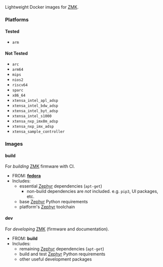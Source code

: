 Lightweight Docker images for [ZMK][zmk].

### Platforms

#### Tested
- `arm`

#### Not Tested
- `arc`
- `arm64`
- `mips`
- `nios2`
- `riscv64`
- `sparc`
- `x86_64`
- `xtensa_intel_apl_adsp`
- `xtensa_intel_bdw_adsp`
- `xtensa_intel_byt_adsp`
- `xtensa_intel_s1000`
- `xtensa_nxp_imx8m_adsp`
- `xtensa_nxp_imx_adsp`
- `xtensa_sample_controller`

### Images

#### build

For _building_ [ZMK][zmk] firmware with CI.

- FROM: **[fedora][fedora]**
- Includes:
  - essential [Zephyr][zephyr] dependencies (`apt-get`)
    - non-build dependencies are _not_ included. e.g. `pip3`, UI packages, etc.
  - base [Zephyr][zephyr] Python requirements
  - platform's [Zephyr][zephyr] toolchain

#### dev

For _developing_ [ZMK][zmk] (firmware and documentation).

- FROM: **build**
- Includes:
  - remaining [Zephyr][zephyr] dependencies (`apt-get`)
  - build and test [Zephyr][zephyr] Python requirements
  - other useful development packages

[fedora]: https://hub.docker.com/_/fedora "Fedora"
[zephyr]: https://github.com/zephyrproject-rtos/zephyr "Zephyr"
[zmk]: https://github.com/zmkfirmware/zmk "ZMK"
